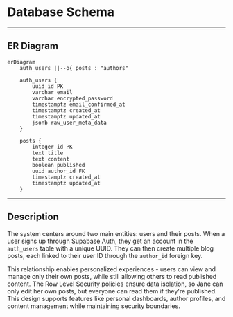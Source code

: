 # Database Schema

---

## ER Diagram

```mermaid
erDiagram
    auth_users ||--o{ posts : "authors"

    auth_users {
        uuid id PK
        varchar email
        varchar encrypted_password
        timestamptz email_confirmed_at
        timestamptz created_at
        timestamptz updated_at
        jsonb raw_user_meta_data
    }

    posts {
        integer id PK
        text title
        text content
        boolean published
        uuid author_id FK
        timestamptz created_at
        timestamptz updated_at
    }
```

---

## Description

The system centers around two main entities: users and their posts. When a user signs up through Supabase Auth, they get an account in the `auth_users` table with a unique UUID. They can then create multiple blog posts, each linked to their user ID through the `author_id` foreign key.

This relationship enables personalized experiences - users can view and manage only their own posts, while still allowing others to read published content. The Row Level Security policies ensure data isolation, so Jane can only edit her own posts, but everyone can read them if they're published. This design supports features like personal dashboards, author profiles, and content management while maintaining security boundaries.
